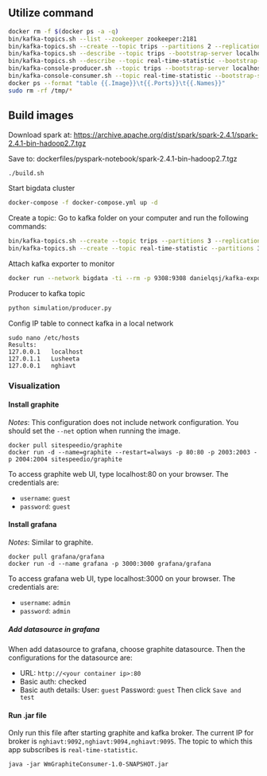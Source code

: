 Utilize command
---
```bash
docker rm -f $(docker ps -a -q)
bin/kafka-topics.sh --list --zookeeper zookeeper:2181
bin/kafka-topics.sh --create --topic trips --partitions 2 --replication-factor 1 --bootstrap-server localhost:9092,kafka:9093
bin/kafka-topics.sh --describe --topic trips --bootstrap-server localhost:9092,localhost:9094,localhost:9095
bin/kafka-topics.sh --describe --topic real-time-statistic --bootstrap-server localhost:9092,localhost:9094,localhost:9095
bin/kafka-console-producer.sh --topic trips --bootstrap-server localhost:9092,localhost:9094,localhost:9095
bin/kafka-console-consumer.sh --topic real-time-statistic --bootstrap-server localhost:9092,localhost:9094,localhost:9095
docker ps --format "table {{.Image}}\t{{.Ports}}\t{{.Names}}"
sudo rm -rf /tmp/*
```
Build images
---
Download spark at: https://archive.apache.org/dist/spark/spark-2.4.1/spark-2.4.1-bin-hadoop2.7.tgz

Save to: dockerfiles/pyspark-notebook/spark-2.4.1-bin-hadoop2.7.tgz
```bash
./build.sh
```
Start bigdata cluster
```bash
docker-compose -f docker-compose.yml up -d
```
Create a topic: Go to kafka folder on your computer and run the following commands: 
```bash
bin/kafka-topics.sh --create --topic trips --partitions 3 --replication-factor 3 --bootstrap-server localhost:9092,localhost:9094,localhost:9095
bin/kafka-topics.sh --create --topic real-time-statistic --partitions 3 --replication-factor 3 --bootstrap-server localhost:9092,localhost:9094,localhost:9095
```
Attach kafka exporter to monitor
```bash
docker run --network bigdata -ti --rm -p 9308:9308 danielqsj/kafka-exporter --kafka.server=kafka-broker-1:9093 --kafka.server=kafka-broker-2:9093 --kafka.server=kafka-broker-3:9093
```
Producer to kafka topic
```bash
python simulation/producer.py
```
Config IP table to connect kafka in a local network
```
sudo nano /etc/hosts
Results:
127.0.0.1	localhost
127.0.1.1	Lusheeta
127.0.0.1	nghiavt
```
### Visualization
#### Install graphite
*Notes*: This configuration does not include network configuration. You should set the `--net` option when running the image.
```
docker pull sitespeedio/graphite
docker run -d --name=graphite --restart=always -p 80:80 -p 2003:2003 -p 2004:2004 sitespeedio/graphite
```
To access graphite web UI, type localhost:80 on your browser. The credentials are:
- `username`: `guest`
- `password`: `guest`

#### Install grafana
*Notes*: Similar to graphite.
```
docker pull grafana/grafana
docker run -d --name grafana -p 3000:3000 grafana/grafana
```
To access grafana web UI, type localhost:3000 on your browser. The credentials are:
- `username`: `admin`
- `password`: `admin`
##### Add datasource in grafana
When add datasource to grafana, choose graphite datasource. Then the configurations for the datasource are:
- URL: `http://<your container ip>:80`
- Basic auth: checked
- Basic auth details:
	User: `guest`
	Password: `guest`
Then click `Save and test`
#### Run .jar file
Only run this file after starting graphite and kafka broker. The current IP for broker is `nghiavt:9092,nghiavt:9094,nghiavt:9095`. The topic to which this app subscribes is `real-time-statistic`.
```
java -jar WmGraphiteConsumer-1.0-SNAPSHOT.jar
```

